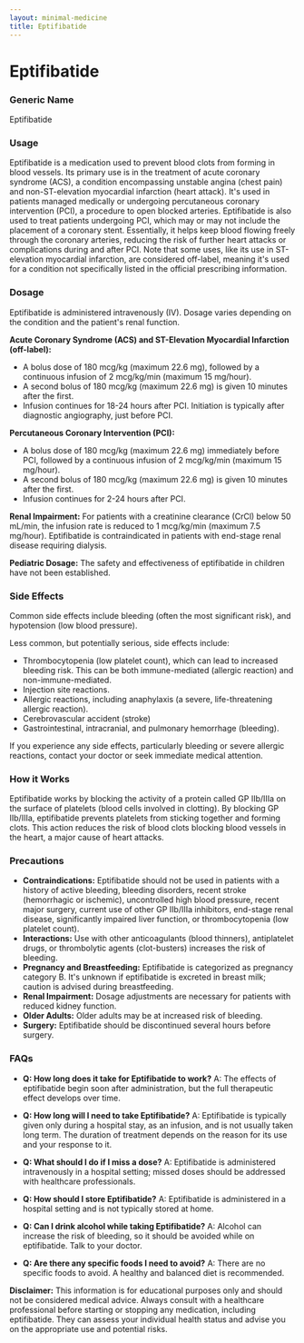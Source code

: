 ```yaml
---
layout: minimal-medicine
title: Eptifibatide
---
```


# Eptifibatide
### Generic Name
Eptifibatide

### Usage

Eptifibatide is a medication used to prevent blood clots from forming in blood vessels.  Its primary use is in the treatment of acute coronary syndrome (ACS), a condition encompassing unstable angina (chest pain) and non-ST-elevation myocardial infarction (heart attack).  It's used in patients managed medically or undergoing percutaneous coronary intervention (PCI), a procedure to open blocked arteries.  Eptifibatide is also used to treat patients undergoing PCI, which may or may not include the placement of a coronary stent.  Essentially, it helps keep blood flowing freely through the coronary arteries, reducing the risk of further heart attacks or complications during and after PCI.  Note that some uses, like its use in ST-elevation myocardial infarction, are considered off-label, meaning it's used for a condition not specifically listed in the official prescribing information.

### Dosage

Eptifibatide is administered intravenously (IV).  Dosage varies depending on the condition and the patient's renal function.

**Acute Coronary Syndrome (ACS) and ST-Elevation Myocardial Infarction (off-label):**

* A bolus dose of 180 mcg/kg (maximum 22.6 mg), followed by a continuous infusion of 2 mcg/kg/min (maximum 15 mg/hour).
* A second bolus of 180 mcg/kg (maximum 22.6 mg) is given 10 minutes after the first.
* Infusion continues for 18-24 hours after PCI.  Initiation is typically after diagnostic angiography, just before PCI.

**Percutaneous Coronary Intervention (PCI):**

* A bolus dose of 180 mcg/kg (maximum 22.6 mg) immediately before PCI, followed by a continuous infusion of 2 mcg/kg/min (maximum 15 mg/hour).
* A second bolus of 180 mcg/kg (maximum 22.6 mg) is given 10 minutes after the first.
* Infusion continues for 2-24 hours after PCI.

**Renal Impairment:**  For patients with a creatinine clearance (CrCl) below 50 mL/min, the infusion rate is reduced to 1 mcg/kg/min (maximum 7.5 mg/hour).  Eptifibatide is contraindicated in patients with end-stage renal disease requiring dialysis.

**Pediatric Dosage:**  The safety and effectiveness of eptifibatide in children have not been established.


### Side Effects

Common side effects include bleeding (often the most significant risk), and hypotension (low blood pressure).

Less common, but potentially serious, side effects include:

* Thrombocytopenia (low platelet count), which can lead to increased bleeding risk.  This can be both immune-mediated (allergic reaction) and non-immune-mediated.
* Injection site reactions.
* Allergic reactions, including anaphylaxis (a severe, life-threatening allergic reaction).
* Cerebrovascular accident (stroke)
* Gastrointestinal, intracranial, and pulmonary hemorrhage (bleeding).


If you experience any side effects, particularly bleeding or severe allergic reactions, contact your doctor or seek immediate medical attention.

### How it Works

Eptifibatide works by blocking the activity of a protein called GP IIb/IIIa on the surface of platelets (blood cells involved in clotting).  By blocking GP IIb/IIIa, eptifibatide prevents platelets from sticking together and forming clots. This action reduces the risk of blood clots blocking blood vessels in the heart, a major cause of heart attacks.

### Precautions

* **Contraindications:** Eptifibatide should not be used in patients with a history of active bleeding, bleeding disorders, recent stroke (hemorrhagic or ischemic), uncontrolled high blood pressure, recent major surgery, current use of other GP IIb/IIIa inhibitors, end-stage renal disease, significantly impaired liver function, or thrombocytopenia (low platelet count).
* **Interactions:** Use with other anticoagulants (blood thinners), antiplatelet drugs, or thrombolytic agents (clot-busters) increases the risk of bleeding.
* **Pregnancy and Breastfeeding:** Eptifibatide is categorized as pregnancy category B.  It's unknown if eptifibatide is excreted in breast milk; caution is advised during breastfeeding.
* **Renal Impairment:** Dosage adjustments are necessary for patients with reduced kidney function.
* **Older Adults:**  Older adults may be at increased risk of bleeding.
* **Surgery:** Eptifibatide should be discontinued several hours before surgery.


### FAQs

* **Q: How long does it take for Eptifibatide to work?** A: The effects of eptifibatide begin soon after administration, but the full therapeutic effect develops over time.

* **Q: How long will I need to take Eptifibatide?** A: Eptifibatide is typically given only during a hospital stay, as an infusion, and is not usually taken long term.  The duration of treatment depends on the reason for its use and your response to it.

* **Q: What should I do if I miss a dose?** A: Eptifibatide is administered intravenously in a hospital setting;  missed doses should be addressed with healthcare professionals.

* **Q: How should I store Eptifibatide?** A:  Eptifibatide is administered in a hospital setting and is not typically stored at home.

* **Q: Can I drink alcohol while taking Eptifibatide?** A: Alcohol can increase the risk of bleeding, so it should be avoided while on eptifibatide.  Talk to your doctor.

* **Q: Are there any specific foods I need to avoid?** A: There are no specific foods to avoid.  A healthy and balanced diet is recommended.


**Disclaimer:** This information is for educational purposes only and should not be considered medical advice. Always consult with a healthcare professional before starting or stopping any medication, including eptifibatide.  They can assess your individual health status and advise you on the appropriate use and potential risks.
